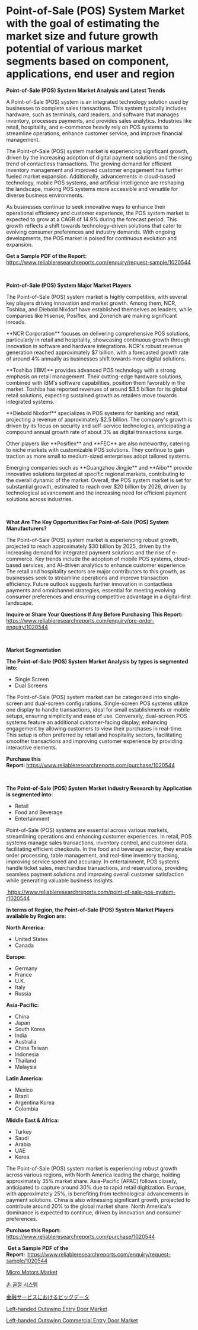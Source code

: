 <p><h1>Point-of-Sale (POS) System Market with the goal of estimating the market size and future growth potential of various market segments based on component, applications, end user and region</h1></p><p><strong>Point-of-Sale (POS) System Market Analysis and Latest Trends</strong></p>
<p><p>A Point-of-Sale (POS) system is an integrated technology solution used by businesses to complete sales transactions. This system typically includes hardware, such as terminals, card readers, and software that manages inventory, processes payments, and provides sales analytics. Industries like retail, hospitality, and e-commerce heavily rely on POS systems to streamline operations, enhance customer service, and improve financial management.</p><p>The Point-of-Sale (POS) system market is experiencing significant growth, driven by the increasing adoption of digital payment solutions and the rising trend of contactless transactions. The growing demand for efficient inventory management and improved customer engagement has further fueled market expansion. Additionally, advancements in cloud-based technology, mobile POS systems, and artificial intelligence are reshaping the landscape, making POS systems more accessible and versatile for diverse business environments.</p><p>As businesses continue to seek innovative ways to enhance their operational efficiency and customer experience, the POS system market is expected to grow at a CAGR of 14.9% during the forecast period. This growth reflects a shift towards technology-driven solutions that cater to evolving consumer preferences and industry demands. With ongoing developments, the POS market is poised for continuous evolution and expansion.</p></p>
<p><strong>Get a Sample PDF of the Report:&nbsp;</strong> <a href="https://www.reliableresearchreports.com/enquiry/request-sample/1020544">https://www.reliableresearchreports.com/enquiry/request-sample/1020544</a></p>
<p>&nbsp;</p>
<p><strong>Point-of-Sale (POS) System Major Market Players</strong></p>
<p><p>The Point-of-Sale (POS) system market is highly competitive, with several key players driving innovation and market growth. Among them, NCR, Toshiba, and Diebold Nixdorf have established themselves as leaders, while companies like Hisense, Posiflex, and Zonerich are making significant inroads.</p><p>**NCR Corporation** focuses on delivering comprehensive POS solutions, particularly in retail and hospitality, showcasing continuous growth through innovation in software and hardware integrations. NCR's robust revenue generation reached approximately $7 billion, with a forecasted growth rate of around 4% annually as businesses shift towards more digital solutions.</p><p>**Toshiba (IBM)** provides advanced POS technology with a strong emphasis on retail management. Their cutting-edge hardware solutions, combined with IBM's software capabilities, position them favorably in the market. Toshiba has reported revenues of around $3.5 billion for its global retail solutions, expecting sustained growth as retailers move towards integrated systems.</p><p>**Diebold Nixdorf** specializes in POS systems for banking and retail, projecting a revenue of approximately $2.5 billion. The company's growth is driven by its focus on security and self-service technologies, anticipating a compound annual growth rate of about 3% as digital transactions surge.</p><p>Other players like **Posiflex** and **FEC** are also noteworthy, catering to niche markets with customizable POS solutions. They continue to gain traction as more small to medium-sized enterprises adopt tailored systems.</p><p>Emerging companies such as **Guangzhou Jingjie** and **Aibo** provide innovative solutions targeted at specific regional markets, contributing to the overall dynamic of the market. Overall, the POS system market is set for substantial growth, estimated to reach over $20 billion by 2026, driven by technological advancement and the increasing need for efficient payment solutions across industries.</p></p>
<p>&nbsp;</p>
<p><strong>What Are The Key Opportunities For Point-of-Sale (POS) System Manufacturers?</strong></p>
<p><p>The Point-of-Sale (POS) system market is experiencing robust growth, projected to reach approximately $30 billion by 2025, driven by the increasing demand for integrated payment solutions and the rise of e-commerce. Key trends include the adoption of mobile POS systems, cloud-based services, and AI-driven analytics to enhance customer experience. The retail and hospitality sectors are major contributors to this growth, as businesses seek to streamline operations and improve transaction efficiency. Future outlook suggests further innovation in contactless payments and omnichannel strategies, essential for meeting evolving consumer preferences and ensuring competitive advantage in a digital-first landscape.</p></p>
<p><strong>Inquire or Share Your Questions If Any Before Purchasing This Report:</strong> <a href="https://www.reliableresearchreports.com/enquiry/pre-order-enquiry/1020544">https://www.reliableresearchreports.com/enquiry/pre-order-enquiry/1020544</a></p>
<p>&nbsp;</p>
<p><strong>Market Segmentation</strong></p>
<p><strong>The Point-of-Sale (POS) System Market Analysis by types is segmented into:</strong></p>
<p><ul><li>Single Screen</li><li>Dual Screens</li></ul></p>
<p><p>The Point-of-Sale (POS) system market can be categorized into single-screen and dual-screen configurations. Single-screen POS systems utilize one display to handle transactions, ideal for small establishments or mobile setups, ensuring simplicity and ease of use. Conversely, dual-screen POS systems feature an additional customer-facing display, enhancing engagement by allowing customers to view their purchases in real-time. This setup is often preferred by retail and hospitality sectors, facilitating smoother transactions and improving customer experience by providing interactive elements.</p></p>
<p><strong>Purchase this Report:&nbsp;</strong><a href="https://www.reliableresearchreports.com/purchase/1020544">https://www.reliableresearchreports.com/purchase/1020544</a></p>
<p>&nbsp;</p>
<p><strong>The Point-of-Sale (POS) System Market Industry Research by Application is segmented into:</strong></p>
<p><ul><li>Retail</li><li>Food and Beverage</li><li>Entertainment</li></ul></p>
<p><p>Point-of-Sale (POS) systems are essential across various markets, streamlining operations and enhancing customer experiences. In retail, POS systems manage sales transactions, inventory control, and customer data, facilitating efficient checkouts. In the food and beverage sector, they enable order processing, table management, and real-time inventory tracking, improving service speed and accuracy. In entertainment, POS systems handle ticket sales, merchandise transactions, and reservations, providing seamless payment solutions and improving overall customer satisfaction while generating valuable business insights.</p></p>
<p><a href="https://www.reliableresearchreports.com/point-of-sale-pos-system-r1020544">&nbsp;https://www.reliableresearchreports.com/point-of-sale-pos-system-r1020544</a></p>
<p><strong>In terms of Region, the Point-of-Sale (POS) System Market Players available by Region are:</strong></p>
<p>
    <p> <strong> North America: </strong>
        <ul>
            <li>United States</li>
            <li>Canada</li>
        </ul>
        </p> 
    <p> <strong> Europe: </strong>
        <ul>
            <li>Germany</li>
            <li>France</li>
            <li>U.K.</li>
            <li>Italy</li>
            <li>Russia</li>
        </ul>
        </p> 
    <p> <strong> Asia-Pacific: </strong>
        <ul>
            <li>China</li>
            <li>Japan</li>
            <li>South Korea</li>
            <li>India</li>
            <li>Australia</li>
            <li>China Taiwan</li>
            <li>Indonesia</li>
            <li>Thailand</li>
            <li>Malaysia</li>
        </ul>
        </p> 
    <p> <strong> Latin America: </strong>
        <ul>
            <li>Mexico</li>
            <li>Brazil</li>
            <li>Argentina Korea</li>
            <li>Colombia</li>
        </ul>
        </p> 
    <p> <strong> Middle East & Africa: </strong>
        <ul>
            <li>Turkey</li>
            <li>Saudi</li>
            <li>Arabia</li>
            <li>UAE</li>
            <li>Korea</li>
        </ul>
    </p>
    </p>
<p><p>The Point-of-Sale (POS) system market is experiencing robust growth across various regions, with North America leading the charge, holding approximately 35% market share. Asia-Pacific (APAC) follows closely, anticipated to capture around 30% due to rapid retail digitization. Europe, with approximately 25%, is benefiting from technological advancements in payment solutions. China is also witnessing significant growth, projected to contribute around 20% to the global market share. North America's dominance is expected to continue, driven by innovation and consumer preferences.</p></p>
<p><strong>Purchase this Report: </strong><a href="https://www.reliableresearchreports.com/purchase/1020544">https://www.reliableresearchreports.com/purchase/1020544</a></p>
<p>&nbsp;<strong>Get a Sample PDF of the Report:&nbsp;&nbsp;</strong><a href="https://www.reliableresearchreports.com/enquiry/request-sample/1020544">https://www.reliableresearchreports.com/enquiry/request-sample/1020544</a></p>
<p><strong></strong></p>
<p><p><a href="https://github.com/JosephineMcguire65/Market-Research-Report-List-1/blob/main/micro-motors-market.md">Micro Motors Market</a></p><p><a href="https://medium.com/@percymckty3ytenzie89676/%EC%84%B8%EA%B3%84-hand-fracture-system-market-%EC%9D%80-2024%EC%97%90%EC%84%9C-2031%EB%A1%9C-%EC%97%B0%ED%8F%89%EA%B7%A0-%EC%A6%9D%EA%B0%80%EC%9C%A8%EC%9D%84-%EB%B3%B4%EC%9D%BC-%EA%B2%83%EC%9C%BC%EB%A1%9C-%EC%98%88%EC%83%81%EB%90%A9%EB%8B%88%EB%8B%A4-a4657ba9f7ca">손 골절 시스템</a></p><p><a href="https://medium.com/@oscarmatterson/big-data-in-the-financial-service-616c73dcebf2">金融サービスにおけるビッグデータ</a></p><p><a href="https://medium.com/@dianamurphy1907/this-report-aims-to-provide-a-comprehensive-presentation-of-the-global-market-for-left-handed-4437f5f81db0">Left-handed Outswing Entry Door Market</a></p><p><a href="https://medium.com/@dianamurphy1907/left-handed-outswing-commercial-entry-door-market-efficiency-meets-innovation-the-dynamic-ded35a702c20">Left-handed Outswing Commercial Entry Door Market</a></p></p>